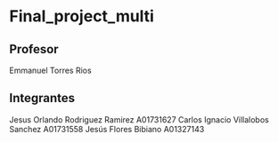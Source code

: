 # Final_project_multi

## Profesor 
Emmanuel Torres Rios

## Integrantes
Jesus Orlando Rodriguez Ramirez A01731627
Carlos Ignacio Villalobos Sanchez A01731558
Jesús Flores Bibiano A01327143
